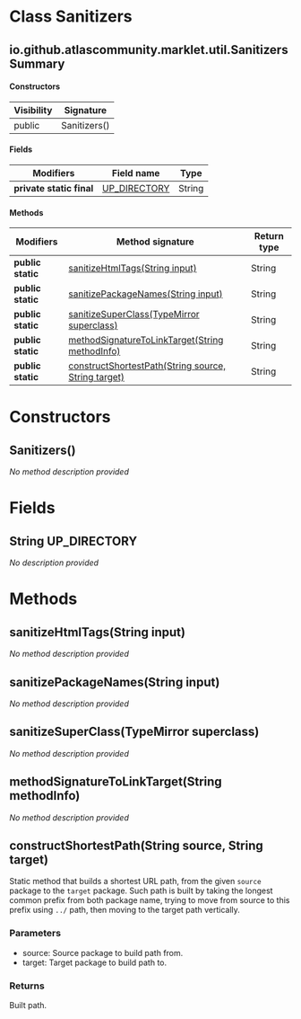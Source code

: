 Class Sanitizers
================


io.github.atlascommunity.marklet.util.Sanitizers Summary
-------
#### Constructors
| Visibility | Signature    |
| ---------- | ------------ |
| public     | Sanitizers() |
#### Fields
| Modifiers                | Field name                                   | Type   |
| ------------------------ | -------------------------------------------- | ------ |
| **private static final** | [UP_DIRECTORY](#javalangstring-up_directory) | String |
#### Methods
| Modifiers         | Method signature                                                                                         | Return type |
| ----------------- | -------------------------------------------------------------------------------------------------------- | ----------- |
| **public static** | [sanitizeHtmlTags(String input)](#sanitizehtmltagsstring-input)                                          | String      |
| **public static** | [sanitizePackageNames(String input)](#sanitizepackagenamesstring-input)                                  | String      |
| **public static** | [sanitizeSuperClass(TypeMirror superclass)](#sanitizesuperclasstypemirror-superclass)                    | String      |
| **public static** | [methodSignatureToLinkTarget(String methodInfo)](#methodsignaturetolinktargetstring-methodinfo)          | String      |
| **public static** | [constructShortestPath(String source, String target)](#constructshortestpathstring-source-string-target) | String      |

Constructors
============
Sanitizers()
------------
*No method description provided*


Fields
======
String UP_DIRECTORY
-----------------------------
*No description provided*


Methods
=======
sanitizeHtmlTags(String input)
------------------------------
*No method description provided*


sanitizePackageNames(String input)
----------------------------------
*No method description provided*


sanitizeSuperClass(TypeMirror superclass)
-----------------------------------------
*No method description provided*


methodSignatureToLinkTarget(String methodInfo)
----------------------------------------------
*No method description provided*


constructShortestPath(String source, String target)
---------------------------------------------------
Static method that builds a shortest URL path, from
 the given ``source`` package to the ``target`` package.
 Such path is built by taking the longest common prefix
 from both package name, trying to move from source to this
 prefix using ``../`` path, then moving to the target path
 vertically.

### Parameters

- source: Source package to build path from.
- target: Target package to build path to.


### Returns

Built path.


